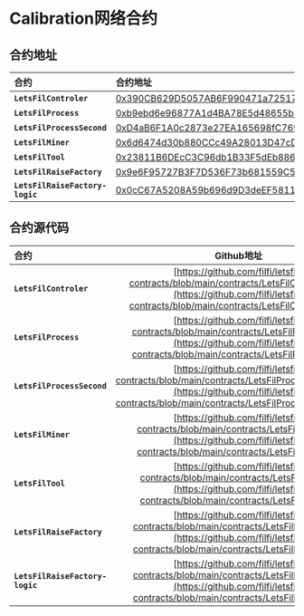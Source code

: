 # Calibration网络合约
## 合约地址
| 合约 | 合约地址 |
| :---  |:--- |
| **`LetsFilControler`** | [0x390CB629D5057AB6F990471a725179FdfB64dEFD](https://fvm.starboard.ventures/calibration/explorer/address/0x390CB629D5057AB6F990471a725179FdfB64dEFD) |
| **`LetsFilProcess`** | [0xb9ebd6e96877A1d4BA78E5d48655b4BDD1c89B84](https://fvm.starboard.ventures/calibration/explorer/address/0xb9ebd6e96877A1d4BA78E5d48655b4BDD1c89B84) |
| **`LetsFilProcessSecond`** | [0xD4aB6F1A0c2873e27EA165698fC769f56B8b5e51](https://fvm.starboard.ventures/calibration/explorer/address/0xD4aB6F1A0c2873e27EA165698fC769f56B8b5e51) |
| **`LetsFilMiner`** | [0x6d6474d30b880CCc49A28013D47cD7A724528765](https://fvm.starboard.ventures/calibration/explorer/address/0x6d6474d30b880CCc49A28013D47cD7A724528765) |
| **`LetsFilTool`** | [0x23811B6DEcC3C96db1B33F5dEb8866D7C3b0a8A2](https://fvm.starboard.ventures/calibration/explorer/address/0x23811B6DEcC3C96db1B33F5dEb8866D7C3b0a8A2) |
| **`LetsFilRaiseFactory`** | [0x9e6F95727B3F7D536F73b681559C5bE125175b75](https://fvm.starboard.ventures/calibration/explorer/address/0x9e6F95727B3F7D536F73b681559C5bE125175b75) |
| **`LetsFilRaiseFactory-logic`** | [0x0cC67A5208A59b696d9D3deEF5811b99544A06AA](https://fvm.starboard.ventures/calibration/explorer/address/0x0cC67A5208A59b696d9D3deEF5811b99544A06AA) |

## 合约源代码
| 合约 | Github地址 |
| :---   |    :----:  |
| **`LetsFilControler`** | [https://github.com/filfi/letsfil-contracts/blob/main/contracts/LetsFilControler.sol](https://github.com/filfi/letsfil-contracts/blob/main/contracts/LetsFilControler.sol) | 
| **`LetsFilProcess`** | [https://github.com/filfi/letsfil-contracts/blob/main/contracts/LetsFilProcess.sol](https://github.com/filfi/letsfil-contracts/blob/main/contracts/LetsFilProcess.sol) | 
| **`LetsFilProcessSecond`** | [https://github.com/filfi/letsfil-contracts/blob/main/contracts/LetsFilProcessSecond.sol](https://github.com/filfi/letsfil-contracts/blob/main/contracts/LetsFilProcessSecond.sol) |
| **`LetsFilMiner`** | [https://github.com/filfi/letsfil-contracts/blob/main/contracts/LetsFilMiner.sol](https://github.com/filfi/letsfil-contracts/blob/main/contracts/LetsFilMiner.sol) |
| **`LetsFilTool`** | [https://github.com/filfi/letsfil-contracts/blob/main/contracts/LetsFilTool.sol](https://github.com/filfi/letsfil-contracts/blob/main/contracts/LetsFilTool.sol) | 
| **`LetsFilRaiseFactory`** | [https://github.com/filfi/letsfil-contracts/blob/main/contracts/LetsFilFactory.sol](https://github.com/filfi/letsfil-contracts/blob/main/contracts/LetsFilFactory.sol) | 
| **`LetsFilRaiseFactory-logic`** | [https://github.com/filfi/letsfil-contracts/blob/main/contracts/LetsFilFactory.sol](https://github.com/filfi/letsfil-contracts/blob/main/contracts/LetsFilFactory.sol) |
